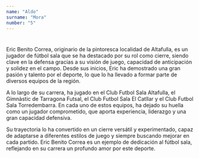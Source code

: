 ```yaml
---
name: "Aldo"
surname: "Mora"
number: "5"
---
```


#

Eric Benito Correa, originario de la pintoresca localidad de Altafulla, es un jugador de fútbol sala que se ha destacado por su rol como cierre, siendo clave en la defensa gracias a su visión de juego, capacidad de anticipación y solidez en el campo. Desde sus inicios, Eric ha demostrado una gran pasión y talento por el deporte, lo que lo ha llevado a formar parte de diversos equipos de la región.

A lo largo de su carrera, ha jugado en el Club Futbol Sala Altafulla, el Gimnàstic de Tarragona Futsal, el Club Futbol Sala El Catllar y el Club Futbol Sala Torredembarra. En cada uno de estos equipos, ha dejado su huella como un jugador comprometido, que aporta experiencia, liderazgo y una gran capacidad defensiva.

Su trayectoria lo ha convertido en un cierre versátil y experimentado, capaz de adaptarse a diferentes estilos de juego y siempre buscando mejorar en cada partido. Eric Benito Correa es un ejemplo de dedicación al fútbol sala, reflejando en su carrera un profundo amor por este deporte.
